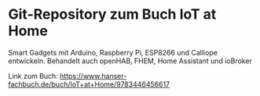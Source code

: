 # Git-Repository zum Buch IoT at Home 

Smart Gadgets mit Arduino, Raspberry Pi, ESP8266 und Calliope entwickeln. Behandelt auch openHAB, FHEM, Home Assistant und ioBroker

Link zum Buch:
https://www.hanser-fachbuch.de/buch/IoT+at+Home/9783446456617
